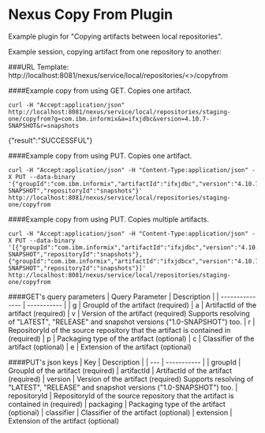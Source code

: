 <!--

    Copyright (c) 2007-2014 Sonatype, Inc. All rights reserved.

    This program is licensed to you under the Apache License Version 2.0,
    and you may not use this file except in compliance with the Apache License Version 2.0.
    You may obtain a copy of the Apache License Version 2.0 at http://www.apache.org/licenses/LICENSE-2.0.

    Unless required by applicable law or agreed to in writing,
    software distributed under the Apache License Version 2.0 is distributed on an
    "AS IS" BASIS, WITHOUT WARRANTIES OR CONDITIONS OF ANY KIND, either express or implied.
    See the Apache License Version 2.0 for the specific language governing permissions and limitations there under.

-->
# Nexus Copy From Plugin

Example plugin for "Copying artifacts between local repositories".

Example session, copying artifact from one repository to another:

###URL Template: 
http://localhost:8081/nexus/service/local/repositories/<<targetRepository>>/copyfrom

####Example copy from using GET. Copies one artifact.
```curl
curl -H "Accept:application/json" http://localhost:8081/nexus/service/local/repositories/staging-one/copyfrom?g=com.ibm.informix&a=ifxjdbc&version=4.10.7-SNAPSHOT&r=snapshots
```
{"result":"SUCCESSFUL"}

####Example copy from using PUT.  Copies one artifact.
```curl
curl -H "Accept:application/json" -H "Content-Type:application/json" -X PUT --data-binary '{"groupId":"com.ibm.informix","artifactId":"ifxjdbc","version":"4.10.7-SNAPSHOT","repositoryId":"snapshots"}' http://localhost:8081/nexus/service/local/repositories/staging-one/copyfrom
```

####Example copy from using PUT.  Copies multiple artifacts.
```curl
curl -H "Accept:application/json" -H "Content-Type:application/json" -X PUT --data-binary '[{"groupId":"com.ibm.informix","artifactId":"ifxjdbc","version":"4.10.7-SNAPSHOT","repositoryId":"snapshots"},{"groupId":"com.ibm.informix","artifactId":"ifxjdbcx","version":"4.10.7-SNAPSHOT","repositoryId":"snapshots"}]' http://localhost:8081/nexus/service/local/repositories/staging-one/copyfrom
```


####GET's query parameters
| Query Parameter | Description |
| --------------- | ----------- |
| g | GroupId of the artifact (required) 
| a | ArtifactId of the artifact (required) 
| v | Version of the artifact (required) Supports resolving of "LATEST", "RELEASE" and snapshot versions ("1.0-SNAPSHOT") too. 
| r | RepositoryId of the source repository that the artifact is contained in (required) 
| p | Packaging type of the artifact (optional) 
| c | Classifier of the artifact (optional) 
| e | Extension of the artifact (optional) 

####PUT's json keys
| Key | Description |
| --- | ----------- |
| groupId | GroupId of the artifact (required) 
| artifactId | ArtifactId of the artifact (required) 
| version | Version of the artifact (required) Supports resolving of "LATEST", "RELEASE" and snapshot versions ("1.0-SNAPSHOT") too. 
| repositoryId | RepositoryId of the source repository that the artifact is contained in (required) 
| packaging | Packaging type of the artifact (optional) 
| classifier | Classifier of the artifact (optional) 
| extension | Extension of the artifact (optional) 
